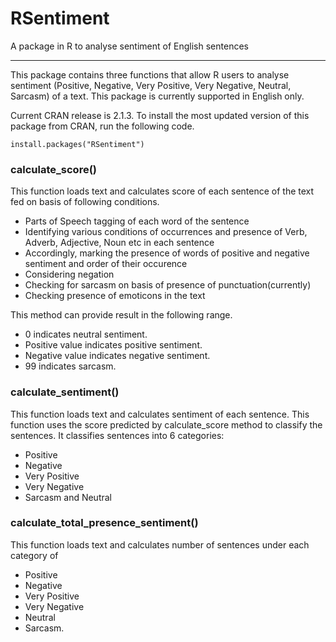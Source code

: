 # RSentiment
A package in R to analyse sentiment of English sentences

----

This package contains three functions that allow R users to analyse sentiment (Positive, Negative, Very Positive, Very Negative, Neutral, Sarcasm) of a text. This package is currently supported in English only.

Current CRAN release is 2.1.3. To install the most updated version of this package from CRAN, run the following code.
 
`install.packages("RSentiment")`

### calculate_score()

This function loads text and calculates score of each sentence of the text fed on basis of following conditions.
* Parts of Speech tagging of each word of the sentence
* Identifying various conditions of occurrences and presence of Verb, Adverb, Adjective, Noun etc in each sentence 
* Accordingly, marking the presence of words of positive and negative sentiment and order of their occurence
* Considering negation
* Checking for sarcasm on basis of presence of punctuation(currently)
* Checking presence of emoticons in the text

This method can provide result in the following range.

* 0 indicates neutral sentiment. 
* Positive value indicates positive sentiment. 
* Negative value indicates negative sentiment. 
* 99 indicates sarcasm.

### calculate_sentiment()

This function loads text and calculates sentiment of each sentence. This function uses the score predicted by calculate_score method to 
classify the sentences.
It classifies sentences into 6 categories: 
* Positive
* Negative
* Very Positive
* Very Negative 
* Sarcasm and Neutral



### calculate_total_presence_sentiment()

This function loads text and calculates number of sentences under each category of 
* Positive
* Negative
* Very Positive
* Very Negative
* Neutral
* Sarcasm.


